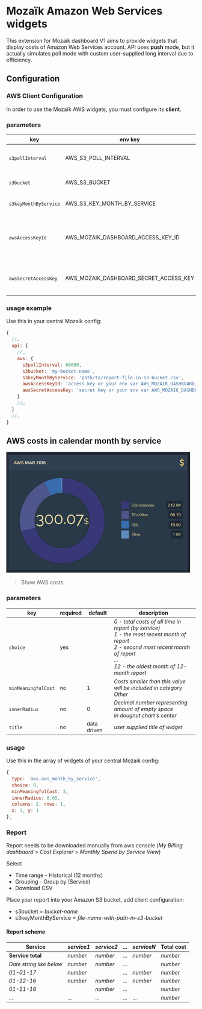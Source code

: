 # Mozaïk Amazon Web Services widgets

This extension for Mozaik dashboard V1 aims to provide widgets that display costs of Amazon Web Services account.
API uses **push** mode, but it actually simulates poll mode with custom user-supplied long interval due to efficiency.

## Configuration

### AWS Client Configuration

In order to use the Mozaïk AWS widgets, you must configure its **client**.

### parameters

key                     | env key                                | required | description                              
------------------------|----------------------------------------|----------|------------------------------------------
`s3pollInterval`        | AWS_S3_POLL_INTERVAL                   | yes      | *interval in milliseconds for S3 request* 
`s3bucket`              | AWS_S3_BUCKET                          | yes      | *AWS S3 bucket name*
`s3keyMonthByService`   | AWS_S3_KEY_MONTH_BY_SERVICE            | yes      | *name of the report file in S3 bucket*
`awsAccessKeyId`        | AWS_MOZAIK_DASHBOARD_ACCESS_KEY_ID     | yes      | *AWS access key of IAM user (with rights to access S3) used by aws-sdk*
`awsSecretAccessKey`    | AWS_MOZAIK_DASHBOARD_SECRET_ACCESS_KEY | yes      | *AWS secret access key of IAM user used by aws-sdk*

### usage example

Use this in your central Mozaik config:

```javascript
{
  //…
  api: {
    //…
    aws: {
      s3pollInterval: 60000,
      s3bucket: 'my-bucket-name',
      s3keyMonthByService: 'path/to/report-file-in-s3-bucket.csv',
      awsAccessKeyId: 'access key or your env var AWS_MOZAIK_DASHBOARD_ACCESS_KEY_ID',
      awsSecretAccessKey: 'secret key or your env var AWS_MOZAIK_DASHBOARD_SECRET_ACCESS_KEY'
    }
    //…
  }
  //…
}
```

## AWS costs in calendar month by service

![AWS costs in month by service](https://raw.githubusercontent.com/Dzvony/mozaik-ext-aws-pricing/master/preview/AwsMonthByService.jpg)

> Show AWS costs.

### parameters

key                     | required |     default | description
------------------------|----------|-------------|---------------
`choice`                | yes      |             | *0 - total costs of all time in report (by service) <br> 1 - the most recent month of report <br> 2 - second most recent month of report <br> ... <br> 12 - the oldest month of 12-month report*
`minMeaningfulCost`     | no       |           1 | *Costs smaller than this value will be included in category Other*
`innerRadius`           | no       |           0 | *Decimal number representing amount of empty space <br> in dougnut chart's center*
`title`                 | no       | data driven | *user supplied title of widget*

### usage

Use this in the array of widgets of your central Mozaik config:

```javascript
{
  type: 'aws.aws_month_by_service',
  choice: 0,
  minMeaningfulCost: 3,
  innerRadius: 0.65,
  columns: 2, rows: 1,
  x: 1, y: 1
},
```

### Report
Report needs to be downloaded manually from aws console (*My Billing dashbaord > Cost Explorer > Monthly Spend by Service View*)

Select
- Time range - Historical (12 months)
- Grouping - Group by (Service)
- Download CSV

Place your report into your Amazon S3 bucket, add client configuration:
- s3bucket = *bucket-name*
- s3keyMonthByService = *file-name-with-path-in-s3-bucket*

#### Report scheme

Service                  | *service1* | *service2* | ... | *serviceN* | Total cost
-------------------------|------------|------------|-----|------------|-------------
**Service total**        | *number*   | *number*   | ... | *number*   | *number*
*Date string like below* | *number*   | *number*   | ... |            | *number*
*01-01-17*               | *number*   |            | ... | *number*   | *number*
*01-12-16*               | *number*   | *number*   | ... | *number*   | *number*
*01-11-16*               |            | *number*   | ... |            | *number*
...                      | ...        | ...        | ... | ...        | *number*
